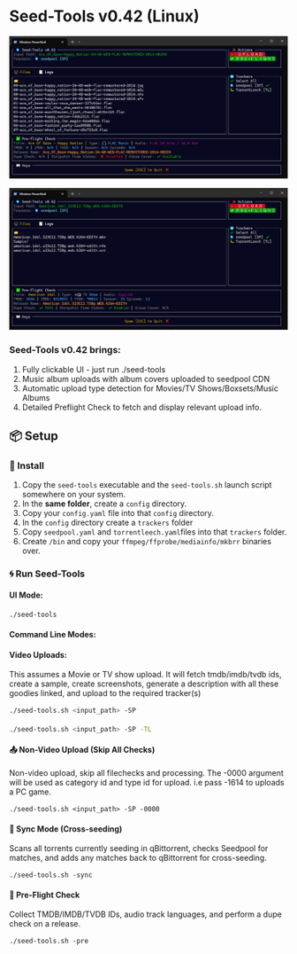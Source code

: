 # Seed-Tools v0.42 (Linux)

![Screenshot](images/seed-toolsv0.42.png)

![Screenshot](images/seed-toolsv0.42b.png)

### Seed-Tools v0.42 brings:

1. Fully clickable UI - just run ./seed-tools
1. Music album uploads with album covers uploaded to seedpool CDN
1. Automatic upload type detection for Movies/TV Shows/Boxsets/Music Albums
1. Detailed Preflight Check to fetch and display relevant upload info.

## 📦 Setup

### 🔧 Install

1. Copy the `seed-tools` executable and the `seed-tools.sh` launch script somewhere on your system.
2. In the **same folder**, create a `config` directory.
3. Copy your `config.yaml` file into that `config` directory.
4. In the `config` directory create a `trackers` folder
5. Copy `seedpool.yaml` and `torrentleech.yaml`files into that `trackers` folder.
6. Create `/bin` and copy your `ffmpeg/ffprobe/mediainfo/mkbrr` binaries over.

### 🌀 Run Seed-Tools

#### UI Mode:
```
./seed-tools
```

#### Command Line Modes:

#### Video Uploads:
This assumes a Movie or TV show upload. It will fetch tmdb/imdb/tvdb ids, create a sample, create screenshots, generate a description with all these goodies linked, and upload to the required tracker(s) 
```bash
./seed-tools.sh <input_path> -SP

./seed-tools.sh <input_path> -SP -TL
```
#### 📤 Non-Video Upload (Skip All Checks)
Non-video upload, skip all filechecks and processing. The -0000 argument will be used as category id and type id for upload. i.e pass -1614 to uploads a PC game.
```
./seed-tools.sh <input_path> -SP -0000
```

#### 🔄 Sync Mode (Cross-seeding)
Scans all torrents currently seeding in qBittorrent, checks Seedpool for matches, and adds any matches back to qBittorrent for cross-seeding.
```
./seed-tools.sh -sync
```

#### 🔄 Pre-Flight Check
Collect TMDB/IMDB/TVDB IDs, audio track languages, and perform a dupe check on a release.
```
./seed-tools.sh -pre